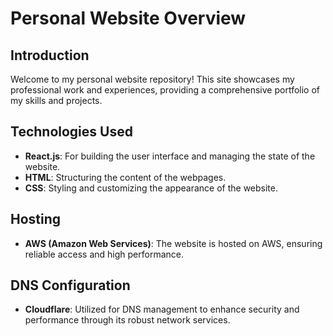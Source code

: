 # Personal Website Overview

## Introduction

Welcome to my personal website repository! This site showcases my professional work and experiences, providing a comprehensive portfolio of my skills and projects.

## Technologies Used

- **React.js**: For building the user interface and managing the state of the website.
- **HTML**: Structuring the content of the webpages.
- **CSS**: Styling and customizing the appearance of the website.

## Hosting

- **AWS (Amazon Web Services)**: The website is hosted on AWS, ensuring reliable access and high performance.

## DNS Configuration

- **Cloudflare**: Utilized for DNS management to enhance security and performance through its robust network services.
